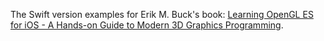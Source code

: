 The Swift version examples for Erik M. Buck's book: [Learning OpenGL ES for iOS - A Hands-on Guide to Modern 3D Graphics Programming](http://www.informit.com/store/learning-opengl-es-for-ios-a-hands-on-guide-to-modern-9780321741837).
